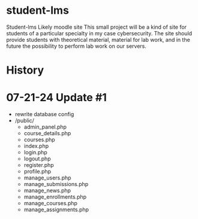 # student-lms

Student-lms
Likely moodle site
This small project will be a kind of site for students of a particular specialty in my case cybersecurity. 
The site should provide students with theoretical material, material for lab work, and in the future the possibility to perform lab work on our servers.


# History
# 07-21-24 Update #1
- rewrite database config
- /public/
    - admin_panel.php
    - course_details.php
    - courses.php
    - index.php
    - login.php
    - logout.php
    - register.php
    - profile.php
    - manage_users.php
    - manage_submissions.php
    - manage_news.php
    - manage_enrollments.php
    - manage_courses.php
    - manage_assignments.php
